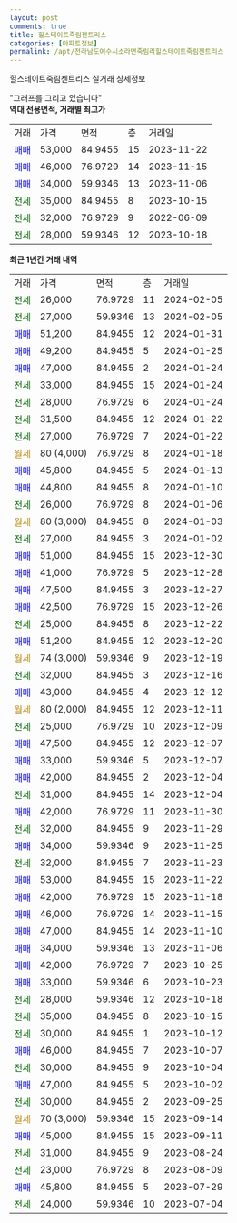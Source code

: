 ```yaml
---
layout: post
comments: true
title: 힐스테이트죽림젠트리스
categories: [아파트정보]
permalink: /apt/전라남도여수시소라면죽림리힐스테이트죽림젠트리스
---
```


힐스테이트죽림젠트리스 실거래 상세정보

<script type="text/javascript">
  google.charts.load('current', {'packages':['line', 'corechart']});
  google.charts.setOnLoadCallback(drawChart);

  function drawChart() {
    var data = new google.visualization.DataTable();
    data.addColumn('date', '거래일');
    data.addColumn('number', "매매");
    data.addColumn('number', "전세");
    data.addColumn('number', "전매");

    data.addRows([[new Date(Date.parse("2024-02-05")), null, 26000, null], [new Date(Date.parse("2024-02-05")), null, 27000, null], [new Date(Date.parse("2024-01-31")), 51200, null, null], [new Date(Date.parse("2024-01-25")), 49200, null, null], [new Date(Date.parse("2024-01-24")), 47000, null, null], [new Date(Date.parse("2024-01-24")), null, 33000, null], [new Date(Date.parse("2024-01-24")), null, 28000, null], [new Date(Date.parse("2024-01-22")), null, 31500, null], [new Date(Date.parse("2024-01-22")), null, 27000, null], [new Date(Date.parse("2024-01-18")), null, null, null], [new Date(Date.parse("2024-01-13")), 45800, null, null], [new Date(Date.parse("2024-01-10")), 44800, null, null], [new Date(Date.parse("2024-01-06")), null, 26000, null], [new Date(Date.parse("2024-01-03")), null, null, null], [new Date(Date.parse("2024-01-02")), null, 27000, null], [new Date(Date.parse("2023-12-30")), 51000, null, null], [new Date(Date.parse("2023-12-28")), 41000, null, null], [new Date(Date.parse("2023-12-27")), 47500, null, null], [new Date(Date.parse("2023-12-26")), 42500, null, null], [new Date(Date.parse("2023-12-22")), null, 25000, null], [new Date(Date.parse("2023-12-20")), 51200, null, null], [new Date(Date.parse("2023-12-19")), null, null, null], [new Date(Date.parse("2023-12-16")), null, 32000, null], [new Date(Date.parse("2023-12-12")), 43000, null, null], [new Date(Date.parse("2023-12-11")), null, null, null], [new Date(Date.parse("2023-12-09")), null, 25000, null], [new Date(Date.parse("2023-12-07")), 47500, null, null], [new Date(Date.parse("2023-12-07")), 33000, null, null], [new Date(Date.parse("2023-12-04")), 42000, null, null], [new Date(Date.parse("2023-12-04")), null, 31000, null], [new Date(Date.parse("2023-11-30")), 42000, null, null], [new Date(Date.parse("2023-11-29")), null, 32000, null], [new Date(Date.parse("2023-11-25")), 34000, null, null], [new Date(Date.parse("2023-11-23")), null, 32000, null], [new Date(Date.parse("2023-11-22")), 53000, null, null], [new Date(Date.parse("2023-11-18")), 42000, null, null], [new Date(Date.parse("2023-11-15")), 46000, null, null], [new Date(Date.parse("2023-11-10")), 47000, null, null], [new Date(Date.parse("2023-11-06")), 34000, null, null], [new Date(Date.parse("2023-10-25")), 42000, null, null], [new Date(Date.parse("2023-10-23")), 33000, null, null], [new Date(Date.parse("2023-10-18")), null, 28000, null], [new Date(Date.parse("2023-10-15")), null, 35000, null], [new Date(Date.parse("2023-10-12")), null, 30000, null], [new Date(Date.parse("2023-10-07")), 46000, null, null], [new Date(Date.parse("2023-10-04")), null, 30000, null], [new Date(Date.parse("2023-10-02")), 47000, null, null], [new Date(Date.parse("2023-09-25")), null, 30000, null], [new Date(Date.parse("2023-09-14")), null, null, null], [new Date(Date.parse("2023-09-11")), 45000, null, null], [new Date(Date.parse("2023-08-24")), null, 31000, null], [new Date(Date.parse("2023-08-09")), null, 23000, null], [new Date(Date.parse("2023-07-29")), 45800, null, null], [new Date(Date.parse("2023-07-04")), null, 24000, null]]);

    var options = {
      hAxis: {
        format: 'yyyy/MM/dd'
      },    
      lineWidth: 0,
      pointsVisible: true,    
      title: '최근 1년간 유형별 실거래가 분포',
      legend: { position: 'bottom' }
    };

    var formatter = new google.visualization.NumberFormat({pattern:'###,###'} );
    formatter.format(data, 1);
    formatter.format(data, 2);
    
    setTimeout(function() {
        var chart = new google.visualization.LineChart(document.getElementById('columnchart_material'));
        chart.draw(data, (options));
        document.getElementById('loading').style.display = 'none';
    }, 200);
  }
</script>


<div id="loading" style="z-index:20; display: block; margin-left: 0px">"그래프를 그리고 있습니다"</div>
<div id="columnchart_material" style="width: 95%; margin-left: 0px; display: block"></div>
<!-- contents start -->
<b>역대 전용면적, 거래별 최고가</b>
<table class="sortable">
    <tr>
      <td>거래</td>
      <td>가격</td>
      <td>면적</td>
      <td>층</td>
      <td>거래일</td>
    </tr>
        <tr>
          <td><a style="color: blue">매매</a></td>
          <td>53,000</td>
          <td>84.9455</td>
          <td>15</td>
          <td>2023-11-22</td>
        </tr>            <tr>
          <td><a style="color: blue">매매</a></td>
          <td>46,000</td>
          <td>76.9729</td>
          <td>14</td>
          <td>2023-11-15</td>
        </tr>            <tr>
          <td><a style="color: blue">매매</a></td>
          <td>34,000</td>
          <td>59.9346</td>
          <td>13</td>
          <td>2023-11-06</td>
        </tr>        
        <tr>
              <td><a style="color: darkgreen">전세</a></td>
              <td>35,000</td>
              <td>84.9455</td>
              <td>8</td>
              <td>2023-10-15</td>
            </tr>            <tr>
              <td><a style="color: darkgreen">전세</a></td>
              <td>32,000</td>
              <td>76.9729</td>
              <td>9</td>
              <td>2022-06-09</td>
            </tr>            <tr>
              <td><a style="color: darkgreen">전세</a></td>
              <td>28,000</td>
              <td>59.9346</td>
              <td>12</td>
              <td>2023-10-18</td>
            </tr>        
    
</table>

<b>최근 1년간 거래 내역</b>

<table class="sortable">
    <tr>
      <td>거래</td>
      <td>가격</td>
      <td>면적</td>
      <td>층</td>
      <td>거래일</td>
    </tr>
    <tr>
      <td><a style="color: darkgreen">전세</a></td>
      <td>26,000</td>
      <td>76.9729</td>
      <td>11</td>
      <td>2024-02-05</td>
    </tr>          <tr>
      <td><a style="color: darkgreen">전세</a></td>
      <td>27,000</td>
      <td>59.9346</td>
      <td>13</td>
      <td>2024-02-05</td>
    </tr>          <tr>
      <td><a style="color: blue">매매</a></td>
      <td>51,200</td>
      <td>84.9455</td>
      <td>12</td>
      <td>2024-01-31</td>
    </tr>          <tr>
      <td><a style="color: blue">매매</a></td>
      <td>49,200</td>
      <td>84.9455</td>
      <td>5</td>
      <td>2024-01-25</td>
    </tr>          <tr>
      <td><a style="color: blue">매매</a></td>
      <td>47,000</td>
      <td>84.9455</td>
      <td>2</td>
      <td>2024-01-24</td>
    </tr>          <tr>
      <td><a style="color: darkgreen">전세</a></td>
      <td>33,000</td>
      <td>84.9455</td>
      <td>15</td>
      <td>2024-01-24</td>
    </tr>          <tr>
      <td><a style="color: darkgreen">전세</a></td>
      <td>28,000</td>
      <td>76.9729</td>
      <td>6</td>
      <td>2024-01-24</td>
    </tr>          <tr>
      <td><a style="color: darkgreen">전세</a></td>
      <td>31,500</td>
      <td>84.9455</td>
      <td>12</td>
      <td>2024-01-22</td>
    </tr>          <tr>
      <td><a style="color: darkgreen">전세</a></td>
      <td>27,000</td>
      <td>76.9729</td>
      <td>7</td>
      <td>2024-01-22</td>
    </tr>          <tr>
      <td><a style="color: darkgoldenrod">월세</a></td>
      <td>80 (4,000)</td>
      <td>76.9729</td>
      <td>8</td>
      <td>2024-01-18</td>
    </tr>          <tr>
      <td><a style="color: blue">매매</a></td>
      <td>45,800</td>
      <td>84.9455</td>
      <td>5</td>
      <td>2024-01-13</td>
    </tr>          <tr>
      <td><a style="color: blue">매매</a></td>
      <td>44,800</td>
      <td>84.9455</td>
      <td>8</td>
      <td>2024-01-10</td>
    </tr>          <tr>
      <td><a style="color: darkgreen">전세</a></td>
      <td>26,000</td>
      <td>76.9729</td>
      <td>8</td>
      <td>2024-01-06</td>
    </tr>          <tr>
      <td><a style="color: darkgoldenrod">월세</a></td>
      <td>80 (3,000)</td>
      <td>84.9455</td>
      <td>8</td>
      <td>2024-01-03</td>
    </tr>          <tr>
      <td><a style="color: darkgreen">전세</a></td>
      <td>27,000</td>
      <td>84.9455</td>
      <td>3</td>
      <td>2024-01-02</td>
    </tr>          <tr>
      <td><a style="color: blue">매매</a></td>
      <td>51,000</td>
      <td>84.9455</td>
      <td>15</td>
      <td>2023-12-30</td>
    </tr>          <tr>
      <td><a style="color: blue">매매</a></td>
      <td>41,000</td>
      <td>76.9729</td>
      <td>5</td>
      <td>2023-12-28</td>
    </tr>          <tr>
      <td><a style="color: blue">매매</a></td>
      <td>47,500</td>
      <td>84.9455</td>
      <td>3</td>
      <td>2023-12-27</td>
    </tr>          <tr>
      <td><a style="color: blue">매매</a></td>
      <td>42,500</td>
      <td>76.9729</td>
      <td>15</td>
      <td>2023-12-26</td>
    </tr>          <tr>
      <td><a style="color: darkgreen">전세</a></td>
      <td>25,000</td>
      <td>84.9455</td>
      <td>8</td>
      <td>2023-12-22</td>
    </tr>          <tr>
      <td><a style="color: blue">매매</a></td>
      <td>51,200</td>
      <td>84.9455</td>
      <td>12</td>
      <td>2023-12-20</td>
    </tr>          <tr>
      <td><a style="color: darkgoldenrod">월세</a></td>
      <td>74 (3,000)</td>
      <td>59.9346</td>
      <td>9</td>
      <td>2023-12-19</td>
    </tr>          <tr>
      <td><a style="color: darkgreen">전세</a></td>
      <td>32,000</td>
      <td>84.9455</td>
      <td>3</td>
      <td>2023-12-16</td>
    </tr>          <tr>
      <td><a style="color: blue">매매</a></td>
      <td>43,000</td>
      <td>84.9455</td>
      <td>4</td>
      <td>2023-12-12</td>
    </tr>          <tr>
      <td><a style="color: darkgoldenrod">월세</a></td>
      <td>80 (2,000)</td>
      <td>84.9455</td>
      <td>12</td>
      <td>2023-12-11</td>
    </tr>          <tr>
      <td><a style="color: darkgreen">전세</a></td>
      <td>25,000</td>
      <td>76.9729</td>
      <td>10</td>
      <td>2023-12-09</td>
    </tr>          <tr>
      <td><a style="color: blue">매매</a></td>
      <td>47,500</td>
      <td>84.9455</td>
      <td>12</td>
      <td>2023-12-07</td>
    </tr>          <tr>
      <td><a style="color: blue">매매</a></td>
      <td>33,000</td>
      <td>59.9346</td>
      <td>5</td>
      <td>2023-12-07</td>
    </tr>          <tr>
      <td><a style="color: blue">매매</a></td>
      <td>42,000</td>
      <td>84.9455</td>
      <td>2</td>
      <td>2023-12-04</td>
    </tr>          <tr>
      <td><a style="color: darkgreen">전세</a></td>
      <td>31,000</td>
      <td>84.9455</td>
      <td>14</td>
      <td>2023-12-04</td>
    </tr>          <tr>
      <td><a style="color: blue">매매</a></td>
      <td>42,000</td>
      <td>76.9729</td>
      <td>11</td>
      <td>2023-11-30</td>
    </tr>          <tr>
      <td><a style="color: darkgreen">전세</a></td>
      <td>32,000</td>
      <td>84.9455</td>
      <td>9</td>
      <td>2023-11-29</td>
    </tr>          <tr>
      <td><a style="color: blue">매매</a></td>
      <td>34,000</td>
      <td>59.9346</td>
      <td>9</td>
      <td>2023-11-25</td>
    </tr>          <tr>
      <td><a style="color: darkgreen">전세</a></td>
      <td>32,000</td>
      <td>84.9455</td>
      <td>7</td>
      <td>2023-11-23</td>
    </tr>          <tr>
      <td><a style="color: blue">매매</a></td>
      <td>53,000</td>
      <td>84.9455</td>
      <td>15</td>
      <td>2023-11-22</td>
    </tr>          <tr>
      <td><a style="color: blue">매매</a></td>
      <td>42,000</td>
      <td>76.9729</td>
      <td>15</td>
      <td>2023-11-18</td>
    </tr>          <tr>
      <td><a style="color: blue">매매</a></td>
      <td>46,000</td>
      <td>76.9729</td>
      <td>14</td>
      <td>2023-11-15</td>
    </tr>          <tr>
      <td><a style="color: blue">매매</a></td>
      <td>47,000</td>
      <td>84.9455</td>
      <td>14</td>
      <td>2023-11-10</td>
    </tr>          <tr>
      <td><a style="color: blue">매매</a></td>
      <td>34,000</td>
      <td>59.9346</td>
      <td>13</td>
      <td>2023-11-06</td>
    </tr>          <tr>
      <td><a style="color: blue">매매</a></td>
      <td>42,000</td>
      <td>76.9729</td>
      <td>7</td>
      <td>2023-10-25</td>
    </tr>          <tr>
      <td><a style="color: blue">매매</a></td>
      <td>33,000</td>
      <td>59.9346</td>
      <td>6</td>
      <td>2023-10-23</td>
    </tr>          <tr>
      <td><a style="color: darkgreen">전세</a></td>
      <td>28,000</td>
      <td>59.9346</td>
      <td>12</td>
      <td>2023-10-18</td>
    </tr>          <tr>
      <td><a style="color: darkgreen">전세</a></td>
      <td>35,000</td>
      <td>84.9455</td>
      <td>8</td>
      <td>2023-10-15</td>
    </tr>          <tr>
      <td><a style="color: darkgreen">전세</a></td>
      <td>30,000</td>
      <td>84.9455</td>
      <td>1</td>
      <td>2023-10-12</td>
    </tr>          <tr>
      <td><a style="color: blue">매매</a></td>
      <td>46,000</td>
      <td>84.9455</td>
      <td>7</td>
      <td>2023-10-07</td>
    </tr>          <tr>
      <td><a style="color: darkgreen">전세</a></td>
      <td>30,000</td>
      <td>84.9455</td>
      <td>9</td>
      <td>2023-10-04</td>
    </tr>          <tr>
      <td><a style="color: blue">매매</a></td>
      <td>47,000</td>
      <td>84.9455</td>
      <td>5</td>
      <td>2023-10-02</td>
    </tr>          <tr>
      <td><a style="color: darkgreen">전세</a></td>
      <td>30,000</td>
      <td>84.9455</td>
      <td>2</td>
      <td>2023-09-25</td>
    </tr>          <tr>
      <td><a style="color: darkgoldenrod">월세</a></td>
      <td>70 (3,000)</td>
      <td>59.9346</td>
      <td>15</td>
      <td>2023-09-14</td>
    </tr>          <tr>
      <td><a style="color: blue">매매</a></td>
      <td>45,000</td>
      <td>84.9455</td>
      <td>15</td>
      <td>2023-09-11</td>
    </tr>          <tr>
      <td><a style="color: darkgreen">전세</a></td>
      <td>31,000</td>
      <td>84.9455</td>
      <td>9</td>
      <td>2023-08-24</td>
    </tr>          <tr>
      <td><a style="color: darkgreen">전세</a></td>
      <td>23,000</td>
      <td>76.9729</td>
      <td>8</td>
      <td>2023-08-09</td>
    </tr>          <tr>
      <td><a style="color: blue">매매</a></td>
      <td>45,800</td>
      <td>84.9455</td>
      <td>5</td>
      <td>2023-07-29</td>
    </tr>          <tr>
      <td><a style="color: darkgreen">전세</a></td>
      <td>24,000</td>
      <td>59.9346</td>
      <td>10</td>
      <td>2023-07-04</td>
    </tr>      </table>
<!-- contents end -->    

